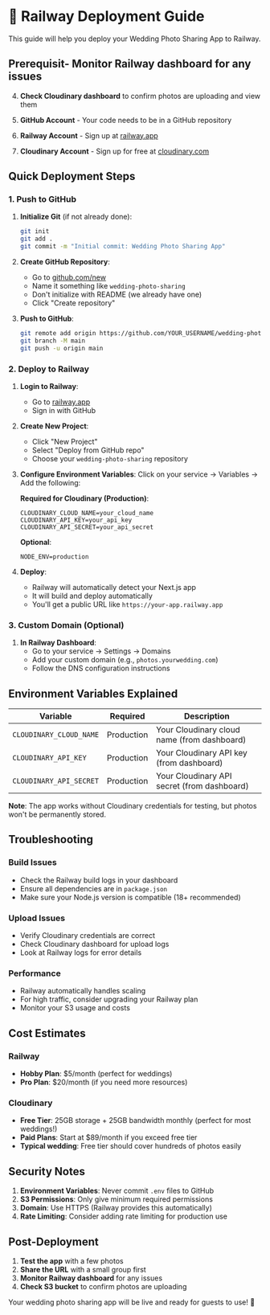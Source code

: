# 🚀 Railway Deployment Guide

This guide will help you deploy your Wedding Photo Sharing App to Railway.

## Prerequisit- **Monitor Railway dashboard** for any issues
4. **Check Cloudinary dashboard** to confirm photos are uploading and view them

1. **GitHub Account** - Your code needs to be in a GitHub repository
2. **Railway Account** - Sign up at [railway.app](https://railway.app)
3. **Cloudinary Account** - Sign up for free at [cloudinary.com](https://cloudinary.com)

## Quick Deployment Steps

### 1. Push to GitHub

1. **Initialize Git** (if not already done):
   ```bash
   git init
   git add .
   git commit -m "Initial commit: Wedding Photo Sharing App"
   ```

2. **Create GitHub Repository**:
   - Go to [github.com/new](https://github.com/new)
   - Name it something like `wedding-photo-sharing`
   - Don't initialize with README (we already have one)
   - Click "Create repository"

3. **Push to GitHub**:
   ```bash
   git remote add origin https://github.com/YOUR_USERNAME/wedding-photo-sharing.git
   git branch -M main
   git push -u origin main
   ```

### 2. Deploy to Railway

1. **Login to Railway**:
   - Go to [railway.app](https://railway.app)
   - Sign in with GitHub

2. **Create New Project**:
   - Click "New Project"
   - Select "Deploy from GitHub repo"
   - Choose your `wedding-photo-sharing` repository

3. **Configure Environment Variables**:
   Click on your service → Variables → Add the following:
   
   **Required for Cloudinary (Production)**:
   ```
   CLOUDINARY_CLOUD_NAME=your_cloud_name
   CLOUDINARY_API_KEY=your_api_key
   CLOUDINARY_API_SECRET=your_api_secret
   ```
   
   **Optional**:
   ```
   NODE_ENV=production
   ```

4. **Deploy**:
   - Railway will automatically detect your Next.js app
   - It will build and deploy automatically
   - You'll get a public URL like `https://your-app.railway.app`

### 3. Custom Domain (Optional)

1. **In Railway Dashboard**:
   - Go to your service → Settings → Domains
   - Add your custom domain (e.g., `photos.yourwedding.com`)
   - Follow the DNS configuration instructions

## Environment Variables Explained

| Variable | Required | Description |
|----------|----------|-------------|
| `CLOUDINARY_CLOUD_NAME` | Production | Your Cloudinary cloud name (from dashboard) |
| `CLOUDINARY_API_KEY` | Production | Your Cloudinary API key (from dashboard) |
| `CLOUDINARY_API_SECRET` | Production | Your Cloudinary API secret (from dashboard) |

**Note**: The app works without Cloudinary credentials for testing, but photos won't be permanently stored.

## Troubleshooting

### Build Issues
- Check the Railway build logs in your dashboard
- Ensure all dependencies are in `package.json`
- Make sure your Node.js version is compatible (18+ recommended)

### Upload Issues
- Verify Cloudinary credentials are correct
- Check Cloudinary dashboard for upload logs
- Look at Railway logs for error details

### Performance
- Railway automatically handles scaling
- For high traffic, consider upgrading your Railway plan
- Monitor your S3 usage and costs

## Cost Estimates

### Railway
- **Hobby Plan**: $5/month (perfect for weddings)
- **Pro Plan**: $20/month (if you need more resources)

### Cloudinary
- **Free Tier**: 25GB storage + 25GB bandwidth monthly (perfect for most weddings!)
- **Paid Plans**: Start at $89/month if you exceed free tier
- **Typical wedding**: Free tier should cover hundreds of photos easily

## Security Notes

1. **Environment Variables**: Never commit `.env` files to GitHub
2. **S3 Permissions**: Only give minimum required permissions
3. **Domain**: Use HTTPS (Railway provides this automatically)
4. **Rate Limiting**: Consider adding rate limiting for production use

## Post-Deployment

1. **Test the app** with a few photos
2. **Share the URL** with a small group first
3. **Monitor Railway dashboard** for any issues
4. **Check S3 bucket** to confirm photos are uploading

Your wedding photo sharing app will be live and ready for guests to use! 🎉
